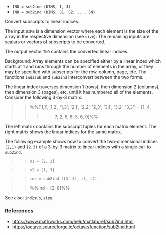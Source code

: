 - `IND = sub2ind (DIMS, I, J)`
- `IND = sub2ind (DIMS, S1, S2, ..., SN)`

Convert subscripts to linear indices.

The input `DIMS` is a dimension vector where each element is the size of the
array in the respective dimension (see `size`). The remaining inputs are
scalars or vectors of subscripts to be converted.

The output vector `IND` contains the converted linear indices.

Background: Array elements can be specified either by a linear index which
starts at 1 and runs through the number of elements in the array, or they may
be specified with subscripts for the row, column, page, etc. The functions
`ind2sub` and `sub2ind` interconvert between the two forms.

The linear index traverses dimension 1 (rows), then dimension 2 (columns), then
dimension 3 (pages), etc. until it has numbered all of the elements. Consider
the following 3-by-3 matrix:

> > %%['1,1', '1,2', '1,3'; '2,1', '2,2', '2,3'; '3,1', '3,2', '3,3'] = [1, 4,
> >
> > > > 7; 2, 5, 8; 3, 6, 9]%%

The left matrix contains the subscript tuples for each matrix element. The
right matrix shows the linear indices for the same matrix.

The following example shows how to convert the two-dimensional indices `(2,1)`
and `(2,3)` of a 3-by-3 matrix to linear indices with a single call to
`sub2ind`.

> > `s1 = [2, 2]`

> > `s2 = [1, 3]`

> > `ind = sub2ind ([3, 3], s1, s2)`

> > %%ind = [2, 8]%%

See also: `ind2sub`, `size`.

### References

- https://www.mathworks.com/help/matlab/ref/sub2ind.html
- https://octave.sourceforge.io/octave/function/sub2ind.html
